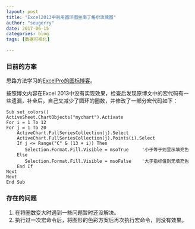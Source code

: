 ```yaml
---
layout: post
title: "Excel2013中利用圆环图坐南丁格尔玫瑰图"
author: "seugerry"
date: 2017-06-15
categories: blog
tags: [数据可视化]

---
```


### 目前的方案

思路方法学习的[ExcelPro的图标博客](http://blog.sina.com.cn/s/blog_6bc5205e0101jk0r.html)。

按照博文内容在Excel 2013中没有实现效果，检查后发现原博文中的宏代码有一些遗漏，补全后，自己又减少了圆环的圈数，并修改了一部分宏代码如下：

```
Sub set_colors()
ActiveSheet.ChartObjects("mychart").Activate
For i = 1 To 12
For j = 1 To 20
    ActiveChart.FullSeriesCollection(j).Select
    ActiveChart.FullSeriesCollection(j).Points(i).Select
    If j <= Range("C" & (13 + i)) Then
       Selection.Format.Fill.Visible = msoTrue     '小于等于则显示填充色
    Else
       Selection.Format.Fill.Visible = msoFalse    '大于指标值则无填充色
    End If
Next
Next
End Sub
```

### 存在的问题

1. 在将圈数变大时遇到一些问题暂时还没解决。
2. 执行过一次宏命令后，将图形的色彩方案后再次执行宏命令，则没有效果。
